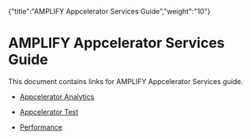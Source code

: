 {"title":"AMPLIFY Appcelerator Services Guide","weight":"10"} 

# AMPLIFY Appcelerator Services Guide

This document contains links for AMPLIFY Appcelerator Services guide.

*   [Appcelerator Analytics](/docs/appc/AMPLIFY_Appcelerator_Services/AMPLIFY_Appcelerator_Services_Guide/Appcelerator_Analytics/)
    
*   [Appcelerator Test](/docs/appc/AMPLIFY_Appcelerator_Services/AMPLIFY_Appcelerator_Services_Guide/Appcelerator_Test/)
    
*   [Performance](/docs/appc/AMPLIFY_Appcelerator_Services/AMPLIFY_Appcelerator_Services_Guide/Performance/)